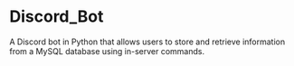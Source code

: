 # Discord_Bot

A Discord bot in Python that allows users to store and retrieve information from a MySQL database using in-server commands.
